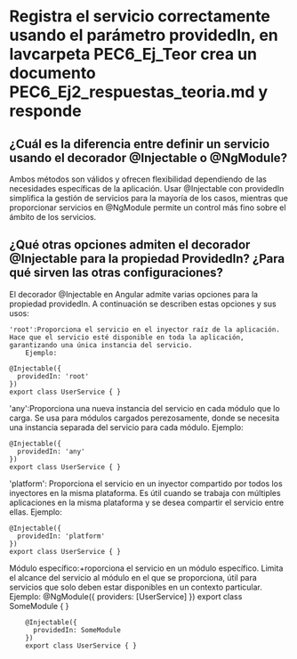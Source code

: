 # Registra el servicio correctamente usando el parámetro providedIn, en lavcarpeta PEC6_Ej_Teor crea un documento PEC6_Ej2_respuestas_teoria.md y responde

## ¿Cuál es la diferencia entre definir un servicio usando el decorador @Injectable o @NgModule? 
Ambos métodos son válidos y ofrecen flexibilidad dependiendo de las necesidades específicas de la aplicación. Usar @Injectable con providedIn simplifica la gestión de servicios para la mayoría de los casos, mientras que proporcionar servicios en @NgModule permite un control más fino sobre el ámbito de los servicios.

## ¿Qué otras opciones admiten el decorador @Injectable para la propiedad ProvidedIn? ¿Para qué sirven las otras configuraciones?

El decorador @Injectable en Angular admite varias opciones para la propiedad providedIn. A continuación se describen estas opciones y sus usos:

    'root':Proporciona el servicio en el inyector raíz de la aplicación. Hace que el servicio esté disponible en toda la aplicación, garantizando una única instancia del servicio.
        Ejemplo:

    @Injectable({
      providedIn: 'root'
    })
    export class UserService { }

'any':Proporciona una nueva instancia del servicio en cada módulo que lo carga. Se usa para módulos cargados perezosamente, donde se necesita una instancia separada del servicio para cada módulo.
    Ejemplo:


    @Injectable({
      providedIn: 'any'
    })
    export class UserService { }

'platform': Proporciona el servicio en un inyector compartido por todos los inyectores en la misma plataforma. Es útil cuando se trabaja con múltiples aplicaciones en la misma plataforma y se desea compartir el servicio entre ellas. 
    Ejemplo:


    @Injectable({
      providedIn: 'platform'
    })
    export class UserService { }

Módulo específico:+roporciona el servicio en un módulo específico. Limita el alcance del servicio al módulo en el que se proporciona, útil para servicios que solo deben estar disponibles en un contexto particular.
    Ejemplo:
        @NgModule({
          providers: [UserService]
        })
        export class SomeModule { }

        @Injectable({
          providedIn: SomeModule
        })
        export class UserService { }

